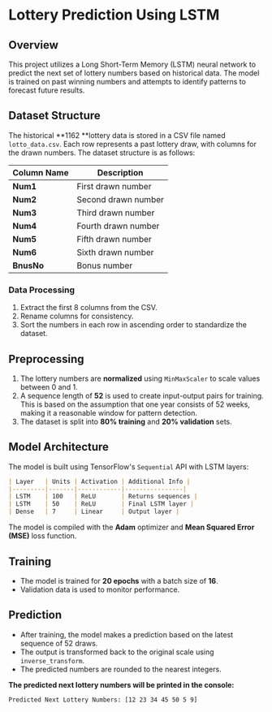 # Lottery Prediction Using LSTM

## Overview
This project utilizes a Long Short-Term Memory (LSTM) neural network to predict the next set of lottery numbers based on historical data. The model is trained on past winning numbers and attempts to identify patterns to forecast future results.

## Dataset Structure
The historical **1162 **lottery data is stored in a CSV file named `lotto_data.csv`. Each row represents a past lottery draw, with columns for the drawn numbers. The dataset structure is as follows:

| Column Name | Description |
|-------------|------------|
| **Num1**    | First drawn number |
| **Num2**    | Second drawn number |
| **Num3**    | Third drawn number |
| **Num4**    | Fourth drawn number |
| **Num5**    | Fifth drawn number |
| **Num6**    | Sixth drawn number |
| **BnusNo**  | Bonus number |

### Data Processing
1. Extract the first 8 columns from the CSV.
2. Rename columns for consistency.
3. Sort the numbers in each row in ascending order to standardize the dataset.

## Preprocessing
1. The lottery numbers are **normalized** using `MinMaxScaler` to scale values between 0 and 1.
2. A sequence length of **52** is used to create input-output pairs for training. This is based on the assumption that one year consists of 52 weeks, making it a reasonable window for pattern detection.
3. The dataset is split into **80% training** and **20% validation** sets.

## Model Architecture
The model is built using TensorFlow's `Sequential` API with LSTM layers:

```md
| Layer   | Units | Activation | Additional Info |
|---------|-------|------------|----------------|
| LSTM    | 100   | ReLU       | Returns sequences |
| LSTM    | 50    | ReLU       | Final LSTM layer |
| Dense   | 7     | Linear     | Output layer |
```

The model is compiled with the **Adam** optimizer and **Mean Squared Error (MSE)** loss function.

## Training
- The model is trained for **20 epochs** with a batch size of **16**.
- Validation data is used to monitor performance.

## Prediction
- After training, the model makes a prediction based on the latest sequence of 52 draws.
- The output is transformed back to the original scale using `inverse_transform`.
- The predicted numbers are rounded to the nearest integers.

**The predicted next lottery numbers will be printed in the console:**
```
Predicted Next Lottery Numbers: [12 23 34 45 50 5 9]
```

